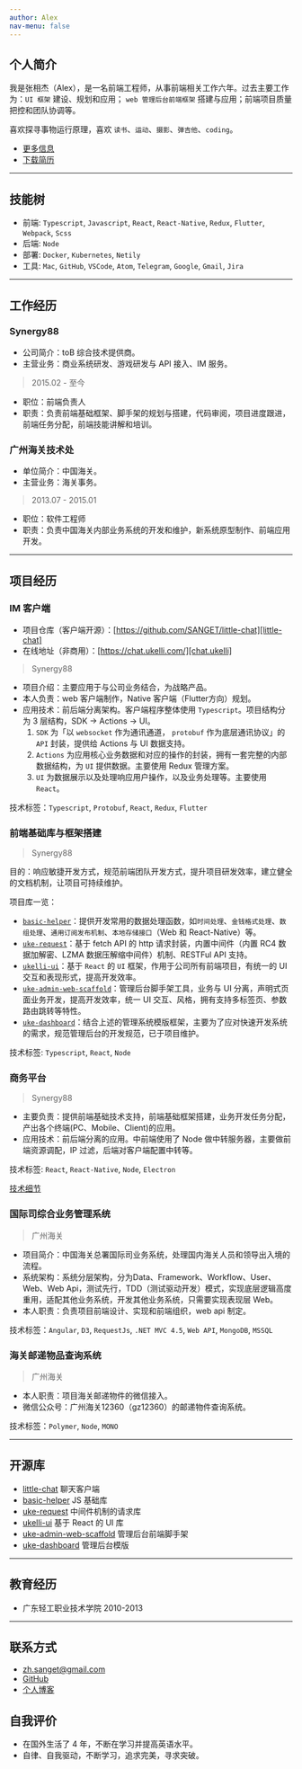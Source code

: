 ```yaml
---
author: Alex
nav-menu: false
---
```


<!-- <style>
  ul ul {
    margin-bottom: 0;
  }
  h1,h2,h3,h4,h5,h6 {
    margin: 1em 0;
  }
  /* a {
    color: #7fa0fc;
  } */
  .post-container {
    padding: 0 1em !important;
  }
  .artical {
    padding: 0.5em 0.5em !important;
  }
</style> -->

<!-- - [English version](/resume_en) -->

<!-- -------- -->

## 个人简介

我是张相杰（Alex），是一名前端工程师，从事前端相关工作六年。过去主要工作为：`UI 框架` 建设、规划和应用； `web 管理后台前端框架` 搭建与应用；前端项目质量把控和团队协调等。

喜欢探寻事物运行原理，喜欢 `读书`、`运动`、`摄影`、`弹吉他`、`coding`。

- [更多信息](/about)
- [下载简历](/assets/other/resume.pdf)

--------

## 技能树

- 前端: `Typescript`, `Javascript`, `React`, `React-Native`, `Redux`, `Flutter`, `Webpack`, `Scss`
- 后端: `Node`
- 部署: `Docker`, `Kubernetes`, `Netily`
- 工具: `Mac`, `GitHub`, `VSCode`, `Atom`, `Telegram`, `Google`, `Gmail`, `Jira`

--------

## 工作经历

### Synergy88

- 公司简介：toB 综合技术提供商。
- 主营业务：商业系统研发、游戏研发与 API 接入、IM 服务。

> 2015.02 - 至今

- 职位：前端负责人
- 职责：负责前端基础框架、脚手架的规划与搭建，代码审阅，项目进度跟进，前端任务分配，前端技能讲解和培训。

### 广州海关技术处

- 单位简介：中国海关。
- 主营业务：海关事务。

> 2013.07 - 2015.01

- 职位：软件工程师
- 职责：负责中国海关内部业务系统的开发和维护，新系统原型制作、前端应用开发。

--------

## 项目经历

### IM 客户端

- 项目仓库（客户端开源）：[https://github.com/SANGET/little-chat][little-chat]
- 在线地址（非商用）：[https://chat.ukelli.com/][chat.ukelli]

> Synergy88

- 项目介绍：主要应用于与公司业务结合，为战略产品。
- 本人负责：web 客户端制作，Native 客户端（Flutter方向）规划。
- 应用技术：前后端分离架构。客户端程序整体使用 `Typescript`。项目结构分为 3 层结构，SDK -> Actions -> UI。
  1. `SDK` 为「以 `websocket` 作为通讯通道， `protobuf` 作为底层通讯协议」的 `API` 封装，提供给 Actions 与 UI 数据支持。
  2. `Actions` 为应用核心业务数据和对应的操作的封装，拥有一套完整的内部数据结构，为 `UI` 提供数据。主要使用 Redux 管理方案。
  3. `UI` 为数据展示以及处理响应用户操作，以及业务处理等。主要使用 `React`。

技术标签：`Typescript`, `Protobuf`, `React`, `Redux`, `Flutter`

### 前端基础库与框架搭建

> Synergy88

目的：响应敏捷开发方式，规范前端团队开发方式，提升项目研发效率，建立健全的文档机制，让项目可持续维护。

项目库一览：

- [`basic-helper`][basic-helper]：提供开发常用的数据处理函数，如`时间处理`、`金钱格式处理`、`数组处理`、`通用订阅发布机制`、`本地存储接口`（Web 和 React-Native）等。
- [`uke-request`][uke-request]：基于 fetch API 的 http 请求封装，内置中间件（内置 RC4 数据加解密、LZMA 数据压解缩中间件）机制、RESTFul API 支持。
- [`ukelli-ui`][ukelli-ui]：基于 `React` 的 `UI` 框架，作用于公司所有前端项目，有统一的 UI 交互和表现形式，提高开发效率。
- [`uke-admin-web-scaffold`][uke-admin-web-scaffold]：管理后台脚手架工具，业务与 UI 分离，声明式页面业务开发，提高开发效率，统一 UI 交互、风格，拥有支持多标签页、参数路由跳转等特性。
- [`uke-dashboard`][uke-admin-seed]：结合上述的管理系统模版框架，主要为了应对快速开发系统的需求，规范管理后台的开发规范，已于项目维护。

技术标签: `Typescript`, `React`, `Node`

### 商务平台

> Synergy88

- 主要负责：提供前端基础技术支持，前端基础框架搭建，业务开发任务分配，产出各个终端(PC、Mobile、Client)的应用。
- 应用技术：前后端分离的应用。中前端使用了 Node 做中转服务器，主要做前端资源调配，IP 过滤，后端对客户端配置中转等。

技术标签: `React`, `React-Native`, `Node`, `Electron`

[技术细节](/uke-libs)

### 国际司综合业务管理系统

> 广州海关

- 项目简介：中国海关总署国际司业务系统，处理国内海关人员和领导出入境的流程。
- 系统架构：系统分层架构，分为Data、Framework、Workflow、User、Web、Web Api，测试先行，TDD（测试驱动开发）模式，实现底层逻辑高度重用，适配其他业务系统，开发其他业务系统，只需要实现表现层 Web。
- 本人职责：负责项目前端设计、实现和前端组织，web api 制定。

技术标签：`Angular`, `D3`, `RequestJs`, `.NET MVC 4.5`, `Web API`, `MongoDB`, `MSSQL`

### 海关邮递物品查询系统

> 广州海关

- 本人职责：项目海关邮递物件的微信接入。
- 微信公众号：广州海关12360（gz12360）的邮递物件查询系统。

技术标签：`Polymer`, `Node`, `MONO`

--------

## 开源库

- [little-chat](https://chat.ukelli.com/) 聊天客户端
- [basic-helper](https://basic.ukelli.com/) JS 基础库
- [uke-request](https://request.ukelli.com/) 中间件机制的请求库
- [ukelli-ui](https://ui.ukelli.com/) 基于 React 的 UI 库
- [uke-admin-web-scaffold](https://scaffold.ukelli.com/) 管理后台前端脚手架
- [uke-dashboard](https://admin.ukelli.com/) 管理后台模版

--------

## 教育经历

- 广东轻工职业技术学院 2010-2013

--------

## 联系方式

- <a href="mailto:zh.sanget@gmail.com" target="_top">zh.sanget@gmail.com</a>
- <a href="https://github.com/SANGET" target="_blank">GitHub</a>
- [个人博客](https://ukelli.com/)

## 自我评价

- 在国外生活了 4 年，不断在学习并提高英语水平。
- 自律、自我驱动，不断学习，追求完美，寻求突破。

[uke-request]: https://github.com/SANGET/uke-request
[basic-helper]: https://github.com/SANGET/basic-helper
[ukelli-ui]: https://github.com/ukelli/ukelli-ui
[uke-admin-web-scaffold]: https://github.com/SANGET/uke-admin-web-scaffold
[uke-admin-seed]: https://github.com/SANGET/uke-admin-seed
[little-chat]: https://github.com/SANGET/little-chat
[chat.ukelli]: https://chat.ukelli.com/
